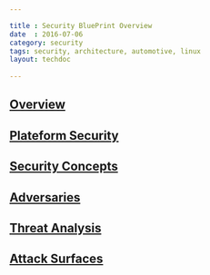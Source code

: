 ```yaml
---

title : Security BluePrint Overview
date  : 2016-07-06
category: security
tags: security, architecture, automotive, linux
layout: techdoc 
 
---
```


## [Overview](./01-overview.html)

## [Plateform Security](./02-plateform-security.html)

## [Security Concepts](./03-security-concepts.html)

## [Adversaries](./04-adversaries.html)

## [Threat Analysis](./04-threat-analysis.html)

## [Attack Surfaces](./06-attack-surfaces.html)
